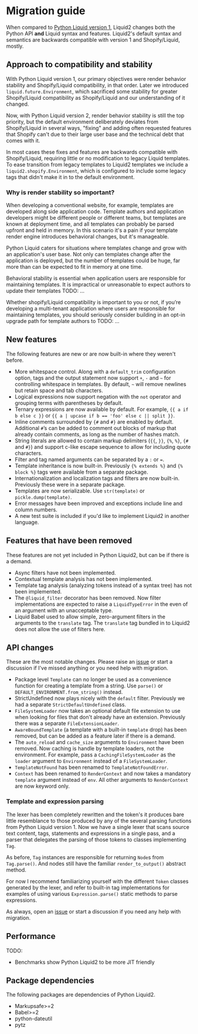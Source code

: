 # Migration guide

When compared to [Python Liquid version 1](https://github.com/jg-rp/liquid), Liquid2 changes both the Python API **and** Liquid syntax and features. Liquid2's default syntax and semantics are backwards compatible with version 1 and Shopify/Liquid, mostly.

## Approach to compatibility and stability

With Python Liquid version 1, our primary objectives were render behavior stability and Shopify/Liquid compatibility, in that order. Later we introduced `liquid.future.Environment`, which sacrificed some stability for greater Shopify/Liquid compatibility as Shopify/Liquid and our understanding of it changed.

Now, with Python Liquid version 2, render behavior stability is still the top priority, but the default environment deliberately deviates from Shopify/Liquid in several ways, "fixing" and adding often requested features that Shopify can't due to their large user base and the technical debt that comes with it.

In most cases these fixes and features are backwards compatible with Shopify/Liquid, requiring little or no modification to legacy Liquid templates. To ease transition from legacy templates to Liquid2 templates we include a `liquid2.shopify.Environment`, which is configured to include some legacy tags that didn't make it in to the default environment.

### Why is render stability so important?

When developing a conventional website, for example, templates are developed along side application code. Template authors and application developers might be different people or different teams, but templates are known at deployment time, and all templates can probably be parsed upfront and held in memory. In this scenario it's a pain if your template render engine introduces behavioral changes, but it's manageable.

Python Liquid caters for situations where templates change and grow with an application's user base. Not only can templates change after the application is deployed, but the number of templates could be huge, far more than can be expected to fit in memory at one time.

Behavioral stability is essential when application users are responsible for maintaining templates. It is impractical or unreasonable to expect authors to update their templates TODO: …

Whether shopify/Liquid compatibility is important to you or not, if you’re developing a multi-tenant application where users are responsible for maintaining templates, you should seriously consider building in an opt-in upgrade path for template authors to TODO: …

## New features

The following features are new or are now built-in where they weren't before.

- More whitespace control. Along with a `default_trim` configuration option, tags and the output statement now support `+`, `-` and `~` for controlling whitespace in templates. By default, `~` will remove newlines but retain space and tab characters.
- Logical expressions now support negation with the `not` operator and grouping terms with parentheses by default.
- Ternary expressions are now available by default. For example, `{{ a if b else c }}` or `{{ a | upcase if b == 'foo' else c || split }}`.
- Inline comments surrounded by `{#` and `#}` are enabled by default. Additional `#`’s can be added to comment out blocks of markup that already contain comments, as long as the number of hashes match.
- String literals are allowed to contain markup delimiters (`{{`, `}}`, `{%`, `%}`, `{#` and `#}`) and support c-like escape sequence to allow for including quote characters.
- Filter and tag named arguments can be separated by a `:` or `=`.
- Template inheritance is now built-in. Previously `{% extends %}` and `{% block %}` tags were available from a separate package.
- Internationalization and localization tags and filters are now built-in. Previously these were in a separate package.
- Templates are now serializable. Use `str(template)` or `pickle.dump(template)`.
- Error messages have been improved and exceptions include line and column numbers.
- A new test suite is included if you'd like to implement Liquid2 in another language.

## Features that have been removed

These features are not yet included in Python Liquid2, but can be if there is a demand.

- Async filters have not been implemented.
- Contextual template analysis has not been implemented.
- Template tag analysis (analyzing tokens instead of a syntax tree) has not been implemented.
- The `@liquid_filter` decorator has been removed. Now filter implementations are expected to raise a `LiquidTypeError` in the even of an argument with an unacceptable type.
- Liquid Babel used to allow simple, zero-argument filters in the arguments to the `translate` tag. The `translate` tag bundled in to Liquid2 does not allow the use of filters here.

## API changes

These are the most notable changes. Please raise an [issue](https://github.com/jg-rp/python-liquid2/issues) or start a discussion if I've missed anything or you need help with migration.

- Package level `Template` can no longer be used as a convenience function for creating a template from a string. Use `parse()` or `DEFAULT_ENVIRONMENT.from_string()` instead.
- StrictUndefined now plays nicely with the `default` filter. Previously we had a separate `StrictDefaultUndefined` class.
- `FileSystemLoader` now takes an optional default file extension to use when looking for files that don't already have an extension. Previously there was a separate `FileExtensionLoader`.
- `AwareBoundTemplate` (a template with a built-in `template` drop) has been removed, but can be added as a feature later if there is a demand.
- The `auto_reload` and `cache_size` arguments to `Environment` have been removed. Now caching is handle by template loaders, not the environment. For example, pass a `CachingFileSystemLoader` as the `loader` argument to `Environment` instead of a `FileSystemLoader`.
- `TemplateNotFound` has been renamed to `TemplateNotFoundError`.
- `Context` has been renamed to `RenderContext` and now takes a mandatory `template` argument instead of `env`. All other arguments to `RenderContext` are now keyword only.

### Template and expression parsing

The lexer has been completely rewritten and the token's it produces bare little resemblance to those produced by any of the several parsing functions from Python Liquid version 1. Now we have a single lexer that scans source text content, tags, statements and expressions in a single pass, and a parser that delegates the parsing of those tokens to classes implementing `Tag`.

As before, `Tag` instances are responsible for returning `Node`s from `Tag.parse()`. And nodes still have the familiar `render_to_output()` abstract method.

For now I recommend familiarizing yourself with the different `Token` classes generated by the lexer, and refer to built-in tag implementations for examples of using various `Expression.parse()` static methods to parse expressions.

As always, open an [issue](https://github.com/jg-rp/python-liquid2/issues) or start a discussion if you need any help with migration.

## Performance

TODO:

- Benchmarks show Python Liquid2 to be more JIT friendly

## Package dependencies

The following packages are dependencies of Python Liquid2.

- Markupsafe>=2
- Babel>=2
- python-dateutil
- pytz
